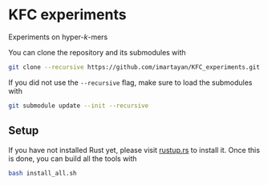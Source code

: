 # KFC experiments

Experiments on hyper-*k*-mers

You can clone the repository and its submodules with
```sh
git clone --recursive https://github.com/imartayan/KFC_experiments.git
```

If you did not use the `--recursive` flag, make sure to load the submodules with
```sh
git submodule update --init --recursive
```

## Setup

If you have not installed Rust yet, please visit [rustup.rs](https://rustup.rs/) to install it.
Once this is done, you can build all the tools with
```sh
bash install_all.sh
```
